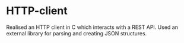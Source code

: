 # HTTP-client
Realised an HTTP client in C which interacts with a REST API. Used an external library for parsing and creating JSON structures.
